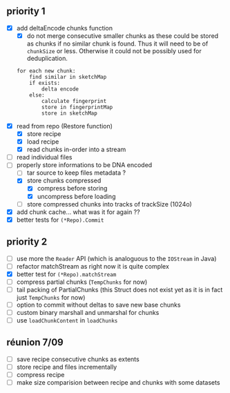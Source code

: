 priority 1
----------
- [x] add deltaEncode chunks function
    - [x] do not merge consecutive smaller chunks as these could be stored as
        chunks if no similar chunk is found. Thus it will need to be of
        `chunkSize` or less. Otherwise it could not be possibly used for
        deduplication.
    ```
    for each new chunk:
        find similar in sketchMap
        if exists:
            delta encode
        else:
            calculate fingerprint
            store in fingerprintMap
            store in sketchMap
    ```
- [x] read from repo (Restore function)
    - [x] store recipe
    - [x] load recipe
    - [x] read chunks in-order into a stream
- [ ] read individual files
- [ ] properly store informations to be DNA encoded
    - [ ] tar source to keep files metadata ?
    - [x] store chunks compressed
        - [x] compress before storing
        - [x] uncompress before loading
    - [ ] store compressed chunks into tracks of trackSize (1024o)
- [x] add chunk cache... what was it for again ??
- [x] better tests for `(*Repo).Commit`

priority 2
----------
- [ ] use more the `Reader` API (which is analoguous to the `IOStream` in Java)
- [ ] refactor matchStream as right now it is quite complex
- [x] better test for `(*Repo).matchStream`
- [ ] compress partial chunks (`TempChunks` for now)
- [ ] tail packing of PartialChunks (this Struct does not exist yet as it is in
    fact just `TempChunks` for now)
- [ ] option to commit without deltas to save new base chunks
- [ ] custom binary marshall and unmarshal for chunks
- [ ] use `loadChunkContent` in `loadChunks`

réunion 7/09
------------
- [ ] save recipe consecutive chunks as extents
- [ ] store recipe and files incrementally
- [ ] compress recipe
- [ ] make size comparision between recipe and chunks with some datasets
